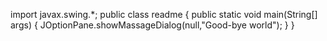 import javax.swing.*;
public class readme
{
  public static void main(String[] args)
    {
      JOptionPane.showMassageDialog(null,"Good-bye world");
    }
}
